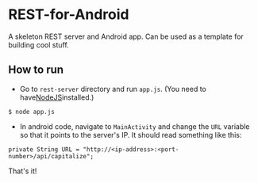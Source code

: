 REST-for-Android
================
A skeleton REST server and Android app. Can be used as a template for building cool stuff.

How to run
----------
* Go to `rest-server` directory and run `app.js`. (You need to have<a href="http://nodejs.org/">NodeJS</a>installed.)
```
$ node app.js
```
* In android code, navigate to `MainActivity` and change the `URL` variable so that it points to the server's IP. It should read something like this:
```
private String URL = "http://<ip-address>:<port-number>/api/capitalize";
```
That's it!

